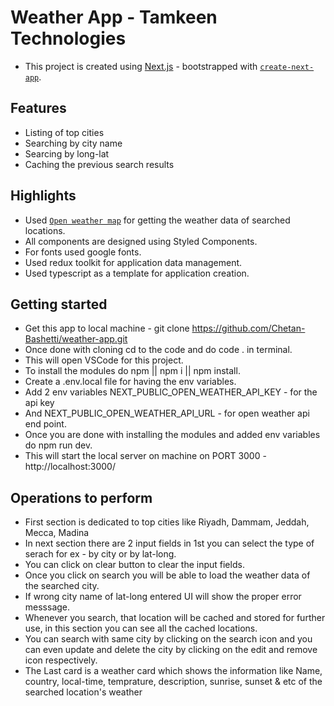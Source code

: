 # Weather App - Tamkeen Technologies

- This project is created using [Next.js](https://nextjs.org/) - bootstrapped with [`create-next-app`](https://github.com/vercel/next.js/tree/canary/packages/create-next-app).

## Features

- Listing of top cities
- Searching by city name
- Searcing by long-lat
- Caching the previous search results

## Highlights

- Used [`Open weather map`](https://openweathermap.org/) for getting the weather data of searched locations.
- All components are designed using Styled Components.
- For fonts used google fonts.
- Used redux toolkit for application data management.
- Used typescript as a template for application creation.

## Getting started

- Get this app to local machine - git clone https://github.com/Chetan-Bashetti/weather-app.git
- Once done with cloning cd to the code and do code . in terminal.
- This will open VSCode for this project.
- To install the modules do npm || npm i || npm install.
- Create a .env.local file for having the env variables.
- Add 2 env variables NEXT_PUBLIC_OPEN_WEATHER_API_KEY - for the api key
- And NEXT_PUBLIC_OPEN_WEATHER_API_URL - for open weather api end point.
- Once you are done with installing the modules and added env variables do npm run dev.
- This will start the local server on machine on PORT 3000 - http://localhost:3000/

## Operations to perform

- First section is dedicated to top cities like Riyadh, Dammam, Jeddah, Mecca, Madina
- In next section there are 2 input fields in 1st you can select the type of serach for ex - by city or by lat-long.
- You can click on clear button to clear the input fields.
- Once you click on search you will be able to load the weather data of the searched city.
- If wrong city name of lat-long entered UI will show the proper error messsage.
- Whenever you search, that location will be cached and stored for further use, in this section you can see all the cached locations.
- You can search with same city by clicking on the search icon and you can even update and delete the city by clicking on the edit and remove icon respectively.
- The Last card is a weather card which shows the information like Name, country, local-time, temprature, description, sunrise, sunset & etc of the searched location's weather
